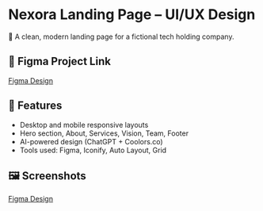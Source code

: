 # Nexora Landing Page – UI/UX Design

🎨 A clean, modern landing page for a fictional tech holding company.

## 🔗 Figma Project Link  
[Figma Design]([https://www.figma.com/design/LGWLDJIFMnBXJljjUmkqIB/Landing-Page?node-id=0-1&t=jnFMPlqkKV7x5wB8-1](https://www.figma.com/community/file/1532016626357519301/nexora-landing-page))

## 🧩 Features
- Desktop and mobile responsive layouts
- Hero section, About, Services, Vision, Team, Footer
- AI-powered design (ChatGPT + Coolors.co)
- Tools used: Figma, Iconify, Auto Layout, Grid

## 🖼️ Screenshots
[Figma Design](https://github.com/sundaramawasthi/UI-UX-Designe/blob/main/Nexora.jpg)
